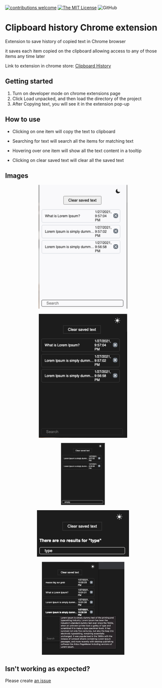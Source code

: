 [![contributions welcome](https://img.shields.io/badge/contributions-welcome-yellow.svg?style=flat)](https://github.com/Coding-Coach/find-a-mentor/issues)
[![The MIT License](https://flat.badgen.net/badge/license/MIT/orange)](http://opensource.org/licenses/MIT)
![GitHub](https://flat.badgen.net/github/release/saifabusaleh/clipboard-history-extension/1.1)


# Clipboard history Chrome extension

Extension to save history of copied text in Chrome browser

it saves each item copied on the clipboard allowing access to any of those items any time later

Link to extension in chrome store: [Clipboard History](https://chrome.google.com/webstore/detail/clipboard-history/mhokbaagmjlbflncohdhinppihlojpco?hl=en&authuser=0)


## Getting started
1. Turn on developer mode on chrome extensions page
2. Click Load unpacked, and then load the directory of the project
3. After Copying text, you will see it in the extension pop-up


## How to use

* Clicking on one item will copy the text to clipboard

* Searching for text will search all the items for matching text

* Hovering over one item will show all the text content in a tooltip

* Clicking on clear saved text will clear all the saved text



## Images

<p align="center">
    <img src="images/1.png" alt="img1" height="400">
    
</p>
<p align="center">
    <img src="images/2.png" alt="img2" height="400">
</p>
<p align="center">
    <img src="images/3.png" alt="img3" height="200">
</p>

<p align="center">
    <img src="images/4.png" alt="img4" height="150">
</p>
<p align="center">
    <img src="images/5.png" alt="img5" height="300">
</p>


## Isn't working as expected?

Please create [an issue](https://github.com/saifabusaleh/clipboard-history-extension/issues/new)
